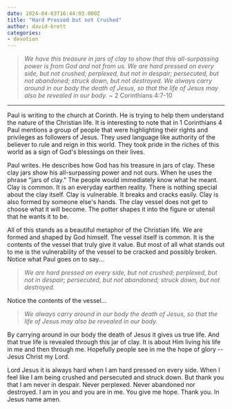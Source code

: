```yaml
---
date: 2024-04-03T16:44:03.000Z
title: "Hard Pressed but not Crushed"
author: david-brett
categories:
- devotion
---
```

> *We have this treasure in jars of clay to show that this all-surpassing power is from God and not from us. We are hard pressed on every side, but not crushed; perplexed, but not in despair; persecuted, but not abandoned; struck down, but not destroyed. We always carry around in our body the death of Jesus, so that the life of Jesus may also be revealed in our body.*
>~ 2 Corinthians 4:7-10
* * *

Paul is writing to the church at Corinth. He is trying to help them understand the nature of the Christian life. It is interesting to note that in 1 Corinthians 4 Paul mentions a group of people that were highlighting their rights and privileges as followers of Jesus. They used language like authority of the believer to rule and reign in this world. They took pride in the riches of this world as a sign of God's blessings on their lives.

Paul writes. He describes how God has his treasure in jars of clay. These clay jars show his all-surpassing power and not ours. When he uses the phrase "jars of clay." The people would immediately know what he meant. Clay is common. It is an everyday earthen reality. There is nothing special about the clay itself. Clay is vulnerable. It breaks and cracks easily. Clay is also formed by someone else's hands. The clay vessel does not get to choose what it will become. The potter shapes it into the figure or utensil that he wants it to be.

All of this stands as a beautiful metaphor of the Christian life. We are formed and shaped by God himself. The vessel itself is common. It is the contents of the vessel that truly give it value. But most of all what stands out to me is the vulnerability of the vessel to be cracked and possibly broken. Notice what Paul goes on to say...

> *We are hard pressed on every side, but not crushed; perplexed, but not in despair; persecuted, but not abandoned; struck down, but not destroyed.*

Notice the contents of the vessel...

> *We always carry around in our body the death of Jesus, so that the life of Jesus may also be revealed in our body.*

By carrying around in our body the death of Jesus it gives us true life. And that true life is revealed through this jar of clay. It is about Him living his life in me and then through me. Hopefully people see in me the hope of glory -- Jesus Christ my Lord.

Lord Jesus it is always hard when I am hard pressed on every side. When I feel like I am being crushed and persecuted and struck down. But thank you that I am never in despair. Never perplexed. Never abandoned nor destroyed. I am in you and you are in me. You give me hope. Thank you. In Jesus name amen.